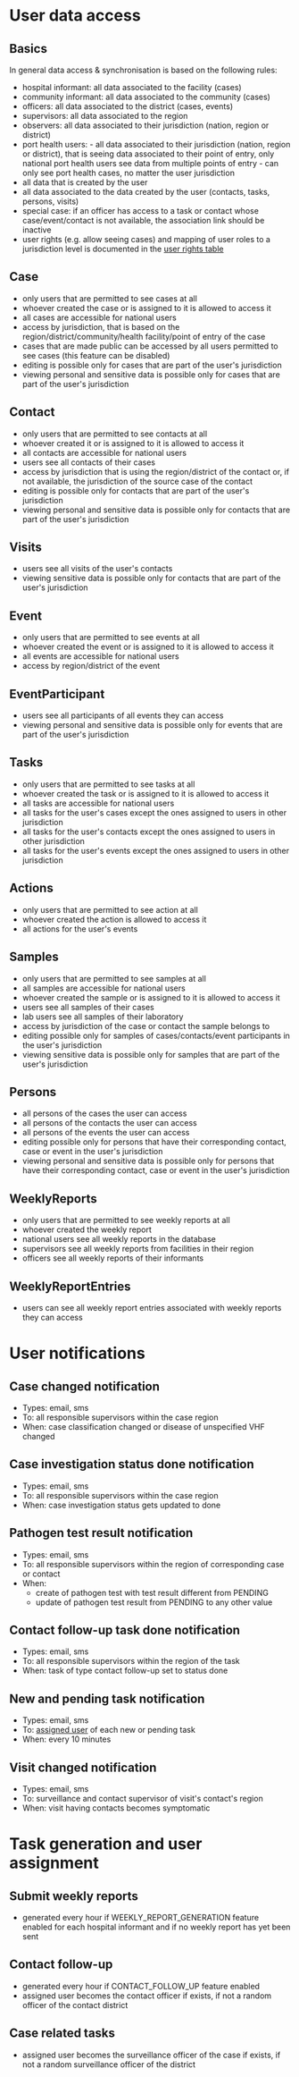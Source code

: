 # User data access

## Basics
In general data access & synchronisation is based on the following rules:

* hospital informant: all data associated to the facility (cases)
* community informant: all data associated to the community (cases)
* officers: all data associated to the district (cases, events)
* supervisors: all data associated to the region
* observers: all data associated to their jurisdiction (nation, region or district)
* port health users: - all data associated to their jurisdiction (nation, region or district), that is seeing data associated to their point of entry, only national port health users see data from multiple points of entry
                     - can only see port health cases, no matter the user jurisdiction
* all data that is created by the user
* all data associated to the data created by the user (contacts, tasks, persons, visits)
* special case: if an officer has access to a task or contact whose case/event/contact is not available, the association link should be inactive
* user rights (e.g. allow seeing cases) and mapping of user roles to a jurisdiction level is documented in the [user rights table](https://github.com/hzi-braunschweig/SORMAS-Project/tree/development/sormas-api/src/main/resources/doc/SORMAS_User_Rights.xlsx)

## Case
* only users that are permitted to see cases at all
* whoever created the case or is assigned to it is allowed to access it
* all cases are accessible for national users
* access by jurisdiction, that is based on the region/district/community/health facility/point of entry of the case
* cases that are made public can be accessed by all users permitted to see cases (this feature can be disabled)
* editing is possible only for cases that are part of the user's jurisdiction
* viewing personal and sensitive data is possible only for cases that are part of the user's jurisdiction

## Contact
* only users that are permitted to see contacts at all
* whoever created it or is assigned to it is allowed to access it
* all contacts are accessible for national users
* users see all contacts of their cases
* access by jurisdiction that is using the region/district of the contact or, if not available, the jurisdiction of the source case of the contact
* editing is possible only for contacts that are part of the user's jurisdiction
* viewing personal and sensitive data is possible only for contacts that are part of the user's jurisdiction

## Visits
* users see all visits of the user's contacts
* viewing sensitive data is possible only for contacts that are part of the user's jurisdiction

## Event
* only users that are permitted to see events at all
* whoever created the event or is assigned to it is allowed to access it
* all events are accessible for national users
* access by region/district of the event

## EventParticipant
* users see all participants of all events they can access
* viewing personal and sensitive data is possible only for events that are part of the user's jurisdiction

## Tasks
* only users that are permitted to see tasks at all
* whoever created the task or is assigned to it is allowed to access it
* all tasks are accessible for national users
* all tasks for the user's cases except the ones assigned to users in other jurisdiction
* all tasks for the user's contacts except the ones assigned to users in other jurisdiction
* all tasks for the user's events except the ones assigned to users in other jurisdiction

## Actions
* only users that are permitted to see action at all
* whoever created the action is allowed to access it
* all actions for the user's events

## Samples
* only users that are permitted to see samples at all
* all samples are accessible for national users
* whoever created the sample or is assigned to it is allowed to access it
* users see all samples of their cases
* lab users see all samples of their laboratory
* access by jurisdiction of the case or contact the sample belongs to
* editing possible only for samples of cases/contacts/event participants in the user's jurisdiction
* viewing sensitive data is possible only for samples that are part of the user's jurisdiction

## Persons
* all persons of the cases the user can access
* all persons of the contacts the user can access
* all persons of the events the user can access
* editing possible only for persons that have their corresponding contact, case or event in the user's jurisdiction
* viewing personal and sensitive data is possible only for persons that have their corresponding contact, case or event in the user's jurisdiction

## WeeklyReports
* only users that are permitted to see weekly reports at all
* whoever created the weekly report
* national users see all weekly reports in the database
* supervisors see all weekly reports from facilities in their region
* officers see all weekly reports of their informants

## WeeklyReportEntries
* users can see all weekly report entries associated with weekly reports they can access

# User notifications

## Case changed notification
* Types: email, sms
* To: all responsible supervisors within the case region
* When: case classification changed or disease of unspecified VHF changed

## Case investigation status done notification
* Types: email, sms
* To: all responsible supervisors within the case region
* When: case investigation status gets updated to done

## Pathogen test result notification
* Types: email, sms
* To: all responsible supervisors within the region of corresponding case or contact
* When: 
    * create of pathogen test with test result different from PENDING
    * update of pathogen test result from PENDING to any other value
    
## Contact follow-up task done notification
* Types: email, sms
* To: all responsible supervisors within the region of the task
* When: task of type contact follow-up set to status done

## New and pending task notification
* Types: email, sms
* To: [assigned user](#task-generation-and-user-assignment) of each new or pending task
* When: every 10 minutes 

## Visit changed notification
* Types: email, sms
* To: surveillance and contact supervisor of visit's contact's region
* When: visit having contacts becomes symptomatic

# Task generation and user assignment

## Submit weekly reports
* generated every hour if WEEKLY_REPORT_GENERATION feature enabled for each hospital informant and if no weekly report has yet been sent

## Contact follow-up
* generated every hour if CONTACT_FOLLOW_UP feature enabled 
* assigned user becomes the contact officer if exists, if not a random officer of the contact district

## Case related tasks
* assigned user becomes the surveillance officer of the case if exists, if not a random surveillance officer of the district


